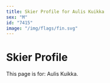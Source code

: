 ```yaml
---
title: Skier Profile for Aulis Kuikka
sex: "M"
id: "7415"
image: "/img/flags/fin.svg" 
---
```


# Skier Profile

This page is for: Aulis Kuikka.
    